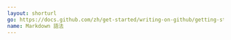 ```yaml
---
layout: shorturl
go: https://docs.github.com/zh/get-started/writing-on-github/getting-started-with-writing-and-formatting-on-github/basic-writing-and-formatting-syntax
name: Markdown 語法
---
```

